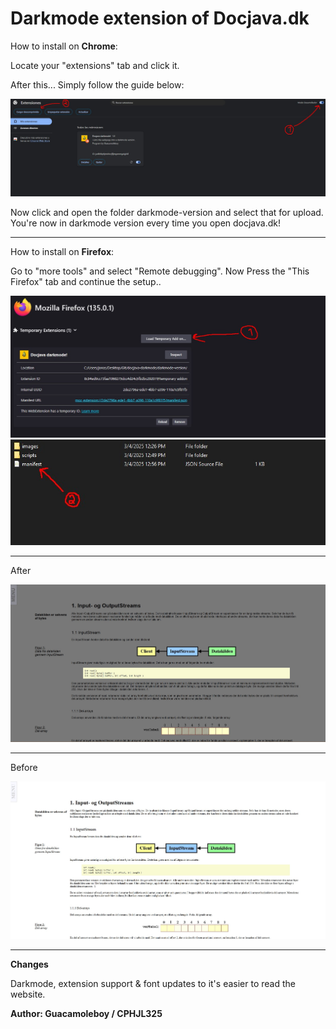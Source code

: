 # Darkmode extension of Docjava.dk

How to install on **Chrome**:

Locate your "extensions" tab and click it.

After this... Simply follow the guide below:

![Visuals](/images/how-to.jpg)

Now click and open the folder darkmode-version and select that for upload. 
You're now in darkmode version every time you open docjava.dk!

_________________________________________

How to install on **Firefox**:

Go to "more tools" and select "Remote debugging". Now Press the "This Firefox" tab and continue the setup..

![Visuals](/images/moz1.jpg)
![Visuals](/images/moz2.jpg)

_________________________________________

After

![Visuals](/images/after.jpg)

_________________________________________

Before

![Visuals](/images/before.jpg)

_________________________________________

**Changes**

Darkmode, extension support & font updates to it's easier to read the website.

**Author: Guacamoleboy / CPHJL325**
